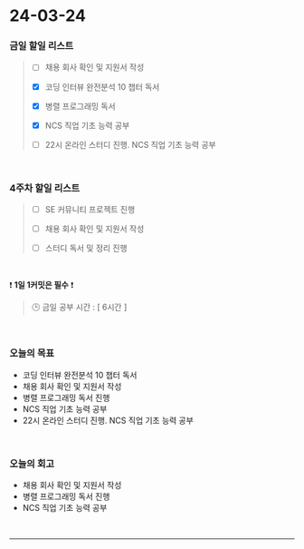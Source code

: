 # 24-03-24
### 금일 할일 리스트
> - [ ]  채용 회사 확인 및 지원서 작성
>
> - [x]  코딩 인터뷰 완전분석 10 챕터 독서
>
> - [x]  병렬 프로그래밍 독서
>
> - [x]  NCS 직업 기초 능력 공부
>
> - [ ]  22시 온라인 스터디 진행. NCS 직업 기초 능력 공부

<br/>

### 4주차 할일 리스트  
> - [ ]  SE 커뮤니티 프로젝트 진행
>
> - [ ]  채용 회사 확인 및 지원서 작성
>
> - [ ]  스터디 독서 및 정리 진행

<br/>

❗ **1일 1커밋은 필수** ❗
> 🕒 금일 공부 시간 : [ 6시간 ]

<br/>

### 오늘의 목표
- 코딩 인터뷰 완전분석 10 챕터 독서
- 채용 회사 확인 및 지원서 작성
- 병렬 프로그래밍 독서 진행
- NCS 직업 기초 능력 공부
- 22시 온라인 스터디 진행. NCS 직업 기초 능력 공부

<br>

### 오늘의 회고
- 채용 회사 확인 및 지원서 작성
- 병렬 프로그래밍 독서 진행
- NCS 직업 기초 능력 공부


<br/>

------------  
